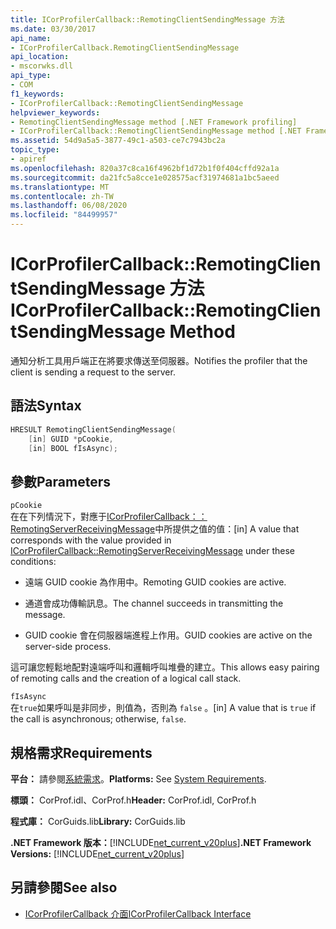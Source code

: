 ```yaml
---
title: ICorProfilerCallback::RemotingClientSendingMessage 方法
ms.date: 03/30/2017
api_name:
- ICorProfilerCallback.RemotingClientSendingMessage
api_location:
- mscorwks.dll
api_type:
- COM
f1_keywords:
- ICorProfilerCallback::RemotingClientSendingMessage
helpviewer_keywords:
- RemotingClientSendingMessage method [.NET Framework profiling]
- ICorProfilerCallback::RemotingClientSendingMessage method [.NET Framework profiling]
ms.assetid: 54d9a5a5-3877-49c1-a503-ce7c7943bc2a
topic_type:
- apiref
ms.openlocfilehash: 820a37c8ca16f4962bf1d72b1f0f404cffd92a1a
ms.sourcegitcommit: da21fc5a8cce1e028575acf31974681a1bc5aeed
ms.translationtype: MT
ms.contentlocale: zh-TW
ms.lasthandoff: 06/08/2020
ms.locfileid: "84499957"
---
```

# <a name="icorprofilercallbackremotingclientsendingmessage-method"></a><span data-ttu-id="e5395-102">ICorProfilerCallback::RemotingClientSendingMessage 方法</span><span class="sxs-lookup"><span data-stu-id="e5395-102">ICorProfilerCallback::RemotingClientSendingMessage Method</span></span>
<span data-ttu-id="e5395-103">通知分析工具用戶端正在將要求傳送至伺服器。</span><span class="sxs-lookup"><span data-stu-id="e5395-103">Notifies the profiler that the client is sending a request to the server.</span></span>  
  
## <a name="syntax"></a><span data-ttu-id="e5395-104">語法</span><span class="sxs-lookup"><span data-stu-id="e5395-104">Syntax</span></span>  
  
```cpp  
HRESULT RemotingClientSendingMessage(  
    [in] GUID *pCookie,  
    [in] BOOL fIsAsync);  
```  
  
## <a name="parameters"></a><span data-ttu-id="e5395-105">參數</span><span class="sxs-lookup"><span data-stu-id="e5395-105">Parameters</span></span>  
 `pCookie`  
 <span data-ttu-id="e5395-106">在在下列情況下，對應于[ICorProfilerCallback：： RemotingServerReceivingMessage](icorprofilercallback-remotingserverreceivingmessage-method.md)中所提供之值的值：</span><span class="sxs-lookup"><span data-stu-id="e5395-106">[in] A value that corresponds with the value provided in [ICorProfilerCallback::RemotingServerReceivingMessage](icorprofilercallback-remotingserverreceivingmessage-method.md) under these conditions:</span></span>  
  
- <span data-ttu-id="e5395-107">遠端 GUID cookie 為作用中。</span><span class="sxs-lookup"><span data-stu-id="e5395-107">Remoting GUID cookies are active.</span></span>  
  
- <span data-ttu-id="e5395-108">通道會成功傳輸訊息。</span><span class="sxs-lookup"><span data-stu-id="e5395-108">The channel succeeds in transmitting the message.</span></span>  
  
- <span data-ttu-id="e5395-109">GUID cookie 會在伺服器端進程上作用。</span><span class="sxs-lookup"><span data-stu-id="e5395-109">GUID cookies are active on the server-side process.</span></span>  
  
 <span data-ttu-id="e5395-110">這可讓您輕鬆地配對遠端呼叫和邏輯呼叫堆疊的建立。</span><span class="sxs-lookup"><span data-stu-id="e5395-110">This allows easy pairing of remoting calls and the creation of a logical call stack.</span></span>  
  
 `fIsAsync`  
 <span data-ttu-id="e5395-111">在`true`如果呼叫是非同步，則值為，否則為 `false` 。</span><span class="sxs-lookup"><span data-stu-id="e5395-111">[in] A value that is `true` if the call is asynchronous; otherwise, `false`.</span></span>  
  
## <a name="requirements"></a><span data-ttu-id="e5395-112">規格需求</span><span class="sxs-lookup"><span data-stu-id="e5395-112">Requirements</span></span>  
 <span data-ttu-id="e5395-113">**平台：** 請參閱[系統需求](../../get-started/system-requirements.md)。</span><span class="sxs-lookup"><span data-stu-id="e5395-113">**Platforms:** See [System Requirements](../../get-started/system-requirements.md).</span></span>  
  
 <span data-ttu-id="e5395-114">**標頭：** CorProf.idl、CorProf.h</span><span class="sxs-lookup"><span data-stu-id="e5395-114">**Header:** CorProf.idl, CorProf.h</span></span>  
  
 <span data-ttu-id="e5395-115">**程式庫：** CorGuids.lib</span><span class="sxs-lookup"><span data-stu-id="e5395-115">**Library:** CorGuids.lib</span></span>  
  
 <span data-ttu-id="e5395-116">**.NET Framework 版本：**[!INCLUDE[net_current_v20plus](../../../../includes/net-current-v20plus-md.md)]</span><span class="sxs-lookup"><span data-stu-id="e5395-116">**.NET Framework Versions:** [!INCLUDE[net_current_v20plus](../../../../includes/net-current-v20plus-md.md)]</span></span>  
  
## <a name="see-also"></a><span data-ttu-id="e5395-117">另請參閱</span><span class="sxs-lookup"><span data-stu-id="e5395-117">See also</span></span>

- [<span data-ttu-id="e5395-118">ICorProfilerCallback 介面</span><span class="sxs-lookup"><span data-stu-id="e5395-118">ICorProfilerCallback Interface</span></span>](icorprofilercallback-interface.md)
